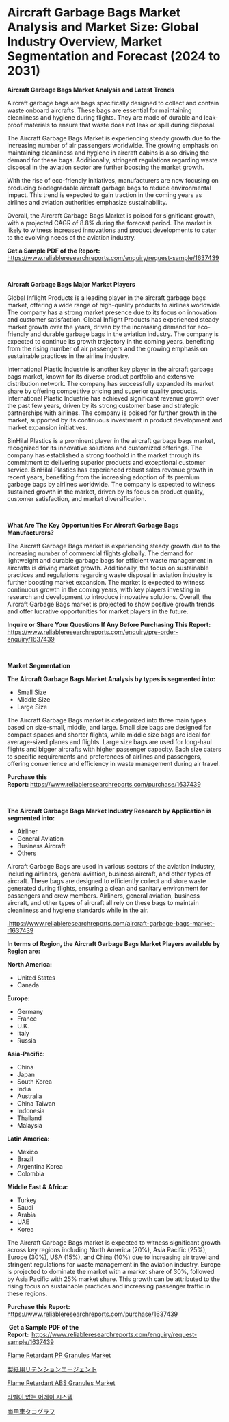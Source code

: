 <p><h1>Aircraft Garbage Bags Market Analysis and Market Size: Global Industry Overview, Market Segmentation and Forecast (2024 to 2031)</h1></p><p><strong>Aircraft Garbage Bags Market Analysis and Latest Trends</strong></p>
<p><p>Aircraft garbage bags are bags specifically designed to collect and contain waste onboard aircrafts. These bags are essential for maintaining cleanliness and hygiene during flights. They are made of durable and leak-proof materials to ensure that waste does not leak or spill during disposal.</p><p>The Aircraft Garbage Bags Market is experiencing steady growth due to the increasing number of air passengers worldwide. The growing emphasis on maintaining cleanliness and hygiene in aircraft cabins is also driving the demand for these bags. Additionally, stringent regulations regarding waste disposal in the aviation sector are further boosting the market growth.</p><p>With the rise of eco-friendly initiatives, manufacturers are now focusing on producing biodegradable aircraft garbage bags to reduce environmental impact. This trend is expected to gain traction in the coming years as airlines and aviation authorities emphasize sustainability.</p><p>Overall, the Aircraft Garbage Bags Market is poised for significant growth, with a projected CAGR of 8.8% during the forecast period. The market is likely to witness increased innovations and product developments to cater to the evolving needs of the aviation industry.</p></p>
<p><strong>Get a Sample PDF of the Report:&nbsp;</strong> <a href="https://www.reliableresearchreports.com/enquiry/request-sample/1637439">https://www.reliableresearchreports.com/enquiry/request-sample/1637439</a></p>
<p>&nbsp;</p>
<p><strong>Aircraft Garbage Bags Major Market Players</strong></p>
<p><p>Global Inflight Products is a leading player in the aircraft garbage bags market, offering a wide range of high-quality products to airlines worldwide. The company has a strong market presence due to its focus on innovation and customer satisfaction. Global Inflight Products has experienced steady market growth over the years, driven by the increasing demand for eco-friendly and durable garbage bags in the aviation industry. The company is expected to continue its growth trajectory in the coming years, benefiting from the rising number of air passengers and the growing emphasis on sustainable practices in the airline industry.</p><p>International Plastic Industrie is another key player in the aircraft garbage bags market, known for its diverse product portfolio and extensive distribution network. The company has successfully expanded its market share by offering competitive pricing and superior quality products. International Plastic Industrie has achieved significant revenue growth over the past few years, driven by its strong customer base and strategic partnerships with airlines. The company is poised for further growth in the market, supported by its continuous investment in product development and market expansion initiatives.</p><p>BinHilal Plastics is a prominent player in the aircraft garbage bags market, recognized for its innovative solutions and customized offerings. The company has established a strong foothold in the market through its commitment to delivering superior products and exceptional customer service. BinHilal Plastics has experienced robust sales revenue growth in recent years, benefiting from the increasing adoption of its premium garbage bags by airlines worldwide. The company is expected to witness sustained growth in the market, driven by its focus on product quality, customer satisfaction, and market diversification.</p></p>
<p>&nbsp;</p>
<p><strong>What Are The Key Opportunities For Aircraft Garbage Bags Manufacturers?</strong></p>
<p><p>The Aircraft Garbage Bags market is experiencing steady growth due to the increasing number of commercial flights globally. The demand for lightweight and durable garbage bags for efficient waste management in aircrafts is driving market growth. Additionally, the focus on sustainable practices and regulations regarding waste disposal in aviation industry is further boosting market expansion. The market is expected to witness continuous growth in the coming years, with key players investing in research and development to introduce innovative solutions. Overall, the Aircraft Garbage Bags market is projected to show positive growth trends and offer lucrative opportunities for market players in the future.</p></p>
<p><strong>Inquire or Share Your Questions If Any Before Purchasing This Report:</strong> <a href="https://www.reliableresearchreports.com/enquiry/pre-order-enquiry/1637439">https://www.reliableresearchreports.com/enquiry/pre-order-enquiry/1637439</a></p>
<p>&nbsp;</p>
<p><strong>Market Segmentation</strong></p>
<p><strong>The Aircraft Garbage Bags Market Analysis by types is segmented into:</strong></p>
<p><ul><li>Small Size</li><li>Middle Size</li><li>Large Size</li></ul></p>
<p><p>The Aircraft Garbage Bags market is categorized into three main types based on size-small, middle, and large. Small size bags are designed for compact spaces and shorter flights, while middle size bags are ideal for average-sized planes and flights. Large size bags are used for long-haul flights and bigger aircrafts with higher passenger capacity. Each size caters to specific requirements and preferences of airlines and passengers, offering convenience and efficiency in waste management during air travel.</p></p>
<p><strong>Purchase this Report:&nbsp;</strong><a href="https://www.reliableresearchreports.com/purchase/1637439">https://www.reliableresearchreports.com/purchase/1637439</a></p>
<p>&nbsp;</p>
<p><strong>The Aircraft Garbage Bags Market Industry Research by Application is segmented into:</strong></p>
<p><ul><li>Airliner</li><li>General Aviation</li><li>Business Aircraft</li><li>Others</li></ul></p>
<p><p>Aircraft Garbage Bags are used in various sectors of the aviation industry, including airliners, general aviation, business aircraft, and other types of aircraft. These bags are designed to efficiently collect and store waste generated during flights, ensuring a clean and sanitary environment for passengers and crew members. Airliners, general aviation, business aircraft, and other types of aircraft all rely on these bags to maintain cleanliness and hygiene standards while in the air.</p></p>
<p><a href="https://www.reliableresearchreports.com/aircraft-garbage-bags-market-r1637439">&nbsp;https://www.reliableresearchreports.com/aircraft-garbage-bags-market-r1637439</a></p>
<p><strong>In terms of Region, the Aircraft Garbage Bags Market Players available by Region are:</strong></p>
<p>
    <p> <strong> North America: </strong>
        <ul>
            <li>United States</li>
            <li>Canada</li>
        </ul>
        </p> 
    <p> <strong> Europe: </strong>
        <ul>
            <li>Germany</li>
            <li>France</li>
            <li>U.K.</li>
            <li>Italy</li>
            <li>Russia</li>
        </ul>
        </p> 
    <p> <strong> Asia-Pacific: </strong>
        <ul>
            <li>China</li>
            <li>Japan</li>
            <li>South Korea</li>
            <li>India</li>
            <li>Australia</li>
            <li>China Taiwan</li>
            <li>Indonesia</li>
            <li>Thailand</li>
            <li>Malaysia</li>
        </ul>
        </p> 
    <p> <strong> Latin America: </strong>
        <ul>
            <li>Mexico</li>
            <li>Brazil</li>
            <li>Argentina Korea</li>
            <li>Colombia</li>
        </ul>
        </p> 
    <p> <strong> Middle East & Africa: </strong>
        <ul>
            <li>Turkey</li>
            <li>Saudi</li>
            <li>Arabia</li>
            <li>UAE</li>
            <li>Korea</li>
        </ul>
    </p>
    </p>
<p><p>The Aircraft Garbage Bags market is expected to witness significant growth across key regions including North America (20%), Asia Pacific (25%), Europe (30%), USA (15%), and China (10%) due to increasing air travel and stringent regulations for waste management in the aviation industry. Europe is projected to dominate the market with a market share of 30%, followed by Asia Pacific with 25% market share. This growth can be attributed to the rising focus on sustainable practices and increasing passenger traffic in these regions.</p></p>
<p><strong>Purchase this Report: </strong><a href="https://www.reliableresearchreports.com/purchase/1637439">https://www.reliableresearchreports.com/purchase/1637439</a></p>
<p>&nbsp;<strong>Get a Sample PDF of the Report:&nbsp;&nbsp;</strong><a href="https://www.reliableresearchreports.com/enquiry/request-sample/1637439">https://www.reliableresearchreports.com/enquiry/request-sample/1637439</a></p>
<p><strong></strong></p>
<p><p><a href="https://github.com/jhcraigie/Market-Research-Report-List-3/blob/main/flame-retardant-pp-granules-market.md">Flame Retardant PP Granules Market</a></p><p><a href="https://github.com/RudyBoyer2017/Market-Research-Report-List-1/blob/main/206450992792.md">製紙用リテンションエージェント</a></p><p><a href="https://github.com/sonuprakash1/Market-Research-Report-List-2/blob/main/flame-retardant-abs-granules-market.md">Flame Retardant ABS Granules Market</a></p><p><a href="https://github.com/nigaleamar09/Market-Research-Report-List-1/blob/main/586425884240.md">라벨이 없는 어레이 시스템</a></p><p><a href="https://medium.com/@annchovey1988/%E5%95%86%E7%94%A8%E8%BB%8A%E3%82%BF%E3%82%B3%E3%82%B0%E3%83%A9%E3%83%95%E5%B8%82%E5%A0%B4%E3%81%AF%E5%B8%82%E5%A0%B4%E3%82%B7%E3%82%A7%E3%82%A2-%E5%B8%82%E5%A0%B4%E3%83%88%E3%83%AC%E3%83%B3%E3%83%89-%E5%B8%82%E5%A0%B4%E6%88%90%E9%95%B7%E3%81%AB%E9%96%A2%E3%81%99%E3%82%8B%E6%83%85%E5%A0%B1%E3%82%92%E6%8F%90%E4%BE%9B%E3%81%97%E3%81%BE%E3%81%99-0831bcc1fa04">商用車タコグラフ</a></p></p>